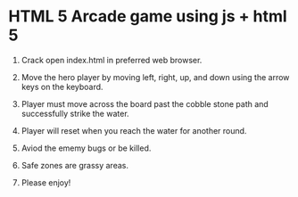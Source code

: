 HTML 5 Arcade game using js + html 5
===============================

1. Crack open index.html in preferred web browser.

2. Move the hero player by moving left, right, up, and down using the arrow keys on the keyboard.

3. Player must move across the board past the cobble stone path and successfully strike the water.

4. Player will reset when you reach the water for another round.

5. Aviod the ememy bugs or be killed.

6. Safe zones are grassy areas. 

7. Please enjoy!
